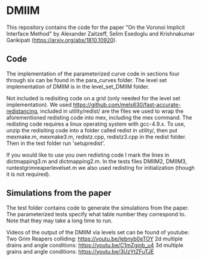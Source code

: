 # DMIIM
This repository contains the code for the paper "On the Voronoi Implicit Interface Method" by Alexander Zaitzeff, Selim Esedoglu and Krishnakumar Garikipati (https://arxiv.org/abs/1810.10920).

## Code
The implementation of the parameterized curve code in sections four through six can be found in the para_curves folder.
The level set implementation of DMIIM is in the level_set_DMIIM folder. 

Not included is redisiting code on a grid (only needed for the level set implementation). We used https://github.com/mels630/fast-accurate-redistancing, included in utility/redist/ are the files we used to wrap the aforementioned redisting code into mex, including the mex command. The redisting code requires a linux operating system with gcc-4.9.x. To use, unzip the redisiting code into a folder called redist in utility/, then put mexmake.m, mexmake3.m, redistz.cpp, redistz3.cpp in the redist folder. Then in the test folder run 'setupredist'.

If you would like to use you own redisting code I mark the lines in dictmapping3.m and dictmapping2.m. In the tests files DMIIM2, DMIIM3, runtestgrimreaperlevelset.m we also used redisting for initialization (though it is not required).

## Simulations from the paper  
The test folder contains code to generate the simulations from the paper. The parameterized tests specify what table number they correspond to. Note that they may take a long time to run.

Videos of the output of the DMIIM via levels set can be found of youtube:
Two Grim Reapers colliding: https://youtu.be/Iebnyb0eTOY
2d multiple drains and angle conditions: https://youtu.be/C1mZginb_u4
3d multiple grains and angle conditions: https://youtu.be/3UzYtZFuTJE

